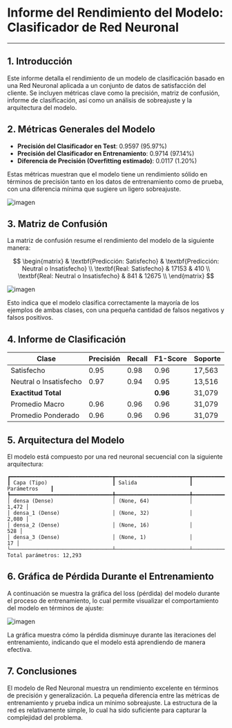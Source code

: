 

# Informe del Rendimiento del Modelo: Clasificador de Red Neuronal

---

## 1. Introducción
Este informe detalla el rendimiento de un modelo de clasificación basado en una Red Neuronal aplicada a un conjunto de datos de satisfacción del cliente. Se incluyen métricas clave como la precisión, matriz de confusión, informe de clasificación, así como un análisis de sobreajuste y la arquitectura del modelo.

## 2. Métricas Generales del Modelo

- **Precisión del Clasificador en Test**: 0.9597 (95.97%)
- **Precisión del Clasificador en Entrenamiento**: 0.9714 (97.14%)
- **Diferencia de Precisión (Overfitting estimado)**: 0.0117 (1.20%)

Estas métricas muestran que el modelo tiene un rendimiento sólido en términos de precisión tanto en los datos de entrenamiento como de prueba, con una diferencia mínima que sugiere un ligero sobreajuste.

![imagen](https://github.com/user-attachments/assets/2ff7359c-ff17-4d83-abc4-0f6e97954f6d)



## 3. Matriz de Confusión

La matriz de confusión resume el rendimiento del modelo de la siguiente manera:

$$
\begin{matrix}
   & \textbf{Predicción: Satisfecho} & \textbf{Predicción: Neutral o Insatisfecho} \\
\textbf{Real: Satisfecho} & 17153 & 410 \\
\textbf{Real: Neutral o Insatisfecho} & 841 & 12675 \\
\end{matrix}
$$

![imagen](https://github.com/user-attachments/assets/cd31b117-c03f-483a-b05f-cbeae97dc38c)

Esto indica que el modelo clasifica correctamente la mayoría de los ejemplos de ambas clases, con una pequeña cantidad de falsos negativos y falsos positivos.

## 4. Informe de Clasificación

| Clase                     | Precisión | Recall | F1-Score | Soporte |
|---------------------------|-----------|--------|----------|---------|
| Satisfecho                 | 0.95      | 0.98   | 0.96     | 17,563  |
| Neutral o Insatisfecho     | 0.97      | 0.94   | 0.95     | 13,516  |
| **Exactitud Total**        |           |        | **0.96** | 31,079  |
| Promedio Macro             | 0.96      | 0.96   | 0.96     | 31,079  |
| Promedio Ponderado         | 0.96      | 0.96   | 0.96     | 31,079  |

## 5. Arquitectura del Modelo

El modelo está compuesto por una red neuronal secuencial con la siguiente arquitectura:

```
┏━━━━━━━━━━━━━━━━━━━━━━━━━━━━━━━━━┳━━━━━━━━━━━━━━━━━━━━━━━━┳━━━━━━━━━━━━━━━┓
┃ Capa (Tipo)                     ┃ Salida                 ┃ Parámetros    ┃
┡━━━━━━━━━━━━━━━━━━━━━━━━━━━━━━━━━╇━━━━━━━━━━━━━━━━━━━━━━━━╇━━━━━━━━━━━━━━━┩
│ densa (Dense)                   │ (None, 64)             │         1,472 │
│ densa_1 (Dense)                 │ (None, 32)             │         2,080 │
│ densa_2 (Dense)                 │ (None, 16)             │           528 │
│ densa_3 (Dense)                 │ (None, 1)              │            17 │
└─────────────────────────────────┴────────────────────────┴───────────────┘
Total parámetros: 12,293
```

## 6. Gráfica de Pérdida Durante el Entrenamiento

A continuación se muestra la gráfica del loss (pérdida) del modelo durante el proceso de entrenamiento, lo cual permite visualizar el comportamiento del modelo en términos de ajuste:

![imagen](https://github.com/user-attachments/assets/06845d2d-7ae8-4e87-8f86-9bbab6b7e56a)


La gráfica muestra cómo la pérdida disminuye durante las iteraciones del entrenamiento, indicando que el modelo está aprendiendo de manera efectiva.

## 7. Conclusiones

El modelo de Red Neuronal muestra un rendimiento excelente en términos de precisión y generalización. La pequeña diferencia entre las métricas de entrenamiento y prueba indica un mínimo sobreajuste. La estructura de la red es relativamente simple, lo cual ha sido suficiente para capturar la complejidad del problema.
